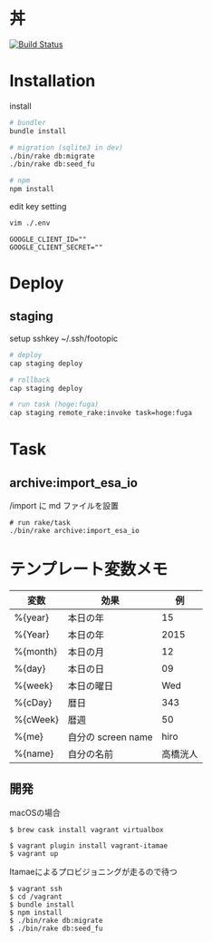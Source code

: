 丼
===

[![Build Status](https://travis-ci.org/footopic/don.svg)](https://travis-ci.org/footopic/don)

# Installation

install

```sh
# bundler
bundle install

# migration (sqlite3 in dev)
./bin/rake db:migrate
./bin/rake db:seed_fu

# npm
npm install

```

edit key setting

```sh
vim ./.env

```

```sh:.env
GOOGLE_CLIENT_ID=""
GOOGLE_CLIENT_SECRET=""
```

# Deploy
## staging

setup sshkey ~/.ssh/footopic

```sh
# deploy
cap staging deploy

# rollback
cap staging deploy

# run task (hoge:fuga)
cap staging remote_rake:invoke task=hoge:fuga
```


# Task
## archive:import_esa_io
/import に md ファイルを設置

```
# run rake/task
./bin/rake archive:import_esa_io
```


# テンプレート変数メモ

| 変数                      | 効果               | 例         |
|---------------------------|--------------------|------------|
| %{year}                   | 本日の年           | 15         |
| %{Year}                   | 本日の年           | 2015       |
| %{month}                  | 本日の月           | 12         |
| %{day}                    | 本日の日           | 09         |
| %{week}                   | 本日の曜日         | Wed        |
| %{cDay}                   | 暦日               | 343        |
| %{cWeek}                  | 暦週               | 50         |
| %{me}                     | 自分の screen name | hiro       |
| %{name}                   | 自分の名前         | 高橋洸人   |

## 開発

macOSの場合

```
$ brew cask install vagrant virtualbox
```

```
$ vagrant plugin install vagrant-itamae
$ vagrant up
```

Itamaeによるプロビジョニングが走るので待つ

```
$ vagrant ssh
$ cd /vagrant
$ bundle install
$ npm install
$ ./bin/rake db:migrate
$ ./bin/rake db:seed_fu
```

